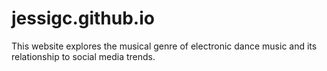 # jessigc.github.io
This website explores the musical genre of electronic dance music and its relationship to social media trends. 
